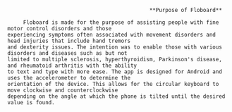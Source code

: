                                                  **Purpose of Floboard**
    
         Floboard is made for the purpose of assisting people with fine motor control disorders and those 
    experiencing symptoms often associated with movement disorders and head injuries that include hand tremors 
    and dexterity issues. The intention was to enable those with various disorders and diseases such as but not
    limited to multiple sclerosis, hyperthyroidism, Parkinson's disease, and rheumatoid arthritis with the ability 
    to text and type with more ease. The app is designed for Android and uses the accelerometer to determine the
    orientation of the device. This allows for the circular keyboard to move clockwise and counterclockwise
    depending on the angle at which the phone is tilted until the desired value is found. 
